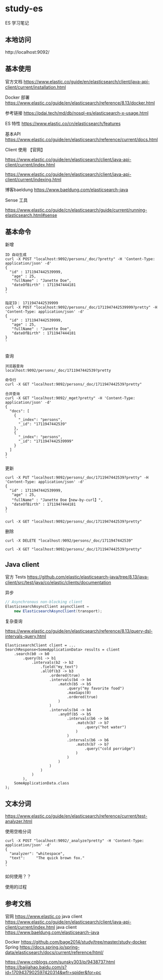 
# study-es #
ES 学习笔记

## 本地访问 
http://localhost:9092/



## 基本使用

官方文档 https://www.elastic.co/guide/en/elasticsearch/client/java-api-client/current/installation.html

Docker 部署 https://www.elastic.co/guide/en/elasticsearch/reference/8.13/docker.html



参考链接 https://pdai.tech/md/db/nosql-es/elasticsearch-x-usage.html

ES 特性 https://www.elastic.co/cn/elasticsearch/features

基本API https://www.elastic.co/guide/en/elasticsearch/reference/current/docs.html

Client 使用 【官网】

https://www.elastic.co/guide/en/elasticsearch/client/java-api-client/current/index.html

https://www.elastic.co/guide/en/elasticsearch/client/java-api-client/current/indexing.html

博客baeldung https://www.baeldung.com/elasticsearch-java

Sense 工具

https://www.elastic.co/guide/cn/elasticsearch/guide/current/running-elasticsearch.html#sense



## 基本命令

新增

```
ID 自动生成 
curl -X POST "localhost:9092/persons/_doc/?pretty" -H 'Content-Type: application/json' -d'
{
  "id" : 1711947442539999,
   "age" : 25,
   "fullName" : "Janette Doe",
   "dateOfBirth" : 1711947444181
}
'

指定ID： 1711947442539999
curl -X POST "localhost:9092/persons/_doc/1711947442539999?pretty" -H 'Content-Type: application/json' -d'
{
  "id" : 1711947442539999,
   "age" : 25,
   "fullName" : "Janette Doe",
   "dateOfBirth" : 1711947444181
}
'


```

查询

```
浏览器查询
localhost:9092/persons/_doc/1711947442539?pretty

命令行
curl -X GET "localhost:9092/persons/_doc/1711947442539?pretty"

合并查询
curl -X GET "localhost:9092/_mget?pretty" -H 'Content-Type: application/json' -d'
{
  "docs": [
    {
      "_index": "persons",
      "_id": "1711947442539"
    },
    {
      "_index": "persons",
      "_id": "1711947442539999"
    }
  ]
}
'
```

更新

```
curl -X PUT "localhost:9092/persons/_doc/1711947442539?pretty" -H 'Content-Type: application/json' -d'
{
  "id" : 1711947442539999,
   "age" : 25,
   "fullName" : "Janette Doe【new-by-curl】",
   "dateOfBirth" : 1711947444181
}
'

curl -X GET "localhost:9092/persons/_doc/1711947442539?pretty"

```

删除

```
curl -X DELETE "localhost:9092/persons/_doc/1711947442539"

curl -X GET "localhost:9092/persons/_doc/1711947442539?pretty"

```



## Java client 

官方 Tests https://github.com/elastic/elasticsearch-java/tree/8.13/java-client/src/test/java/co/elastic/clients/documentation

异步

```java
// Asynchronous non-blocking client
ElasticsearchAsyncClient asyncClient =
    new ElasticsearchAsyncClient(transport);
```



复杂查询

https://www.elastic.co/guide/en/elasticsearch/reference/8.13/query-dsl-intervals-query.html

```
ElasticsearchClient client = ...
SearchResponse<SomeApplicationData> results = client
    .search(b0 -> b0
        .query(b1 -> b1
            .intervals(b2 -> b2
                .field("my_text")
                .allOf(b3 -> b3
                    .ordered(true)
                    .intervals(b4 -> b4
                        .match(b5 -> b5
                            .query("my favorite food")
                            .maxGaps(0)
                            .ordered(true)
                        )
                    )
                    .intervals(b4 -> b4
                        .anyOf(b5 -> b5
                            .intervals(b6 -> b6
                                .match(b7 -> b7
                                    .query("hot water")
                                )
                            )
                            .intervals(b6 -> b6
                                .match(b7 -> b7
                                    .query("cold porridge")
                                )
                            )
                        )
                    )
                )
            )
        ),
    SomeApplicationData.class 
);
```



## 文本分词

https://www.elastic.co/guide/en/elasticsearch/reference/current/test-analyzer.html

使用空格分词

```
curl -X POST "localhost:9092/_analyze?pretty" -H 'Content-Type: application/json' -d'
{
  "analyzer": "whitespace",
  "text":     "The quick brown fox."
}
'
```

如何使用？？

使用的过程



## 参考文档 ##

官网 https://www.elastic.co
java client https://www.elastic.co/guide/en/elasticsearch/client/java-api-client/current/index.html
java client https://www.baeldung.com/elasticsearch-java

Docker https://github.com/bage2014/study/tree/master/study-docker
Spring https://docs.spring.io/spring-data/elasticsearch/docs/current/reference/html/


https://www.cnblogs.com/sunsky303/p/9438737.html
https://baijiahao.baidu.com/s?id=1709437902597420314&wfr=spider&for=pc


